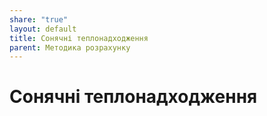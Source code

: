 ```yaml
---
share: "true"
layout: default
title: Сонячні теплонадходження
parent: Методика розрахунку
---
```



# Сонячні теплонадходження
